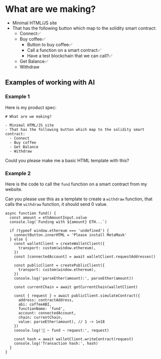 # What are we making?

- Minimal HTML/JS site
- That has the following button which map to the solidity smart contract:
  - Connect✅
  - Buy coffee✅
    - Button to buy coffee✅
    - Call a function on a smart contract✅
    - Have a test blockchain that we can call?✅
  - Get Balance✅
  - Withdraw

## Examples of working with AI

### Example 1

Here is my product spec:

```
# What are we making?

- Minimal HTML/JS site
- That has the following button which map to the solidity smart contract:
  - Connect
  - Buy coffee
  - Get Balance
  - Withdraw
```

Could you please make me a basic HTML template with this?

### Example 2

Here is the code to call the `fund` function on a smart contract from my website.

Can you please use this as a template to create a `withdraw` function, that calls the `withdraw` function, it should send 0 value.

```
async function fund() {
  const amount = ethAmountInput.value
  console.log(`Funding with ${amount} ETH...`)

  if (typeof window.ethereum === 'undefined') {
    connectButton.innerHTML = 'Please install MetaMask'
  } else {
    const walletClient = createWalletClient({
      transport: custom(window.ethereum),
    })
    const [connectedAccount] = await walletClient.requestAddresses()

    const publicClient = createPublicClient({
      transport: custom(window.ethereum),
    })
    console.log('parseEther(amount):', parseEther(amount))

    const currentChain = await getCurrentChain(walletClient)

    const { request } = await publicClient.simulateContract({
      address: contractAddress,
      abi: coffeeABI,
      functionName: 'fund',
      account: connectedAccount,
      chain: currentChain,
      value: parseEther(amount), // 1 -> 1e18
    })
    console.log('🚀 ~ fund ~ request:', request)

    const hash = await walletClient.writeContract(request)
    console.log('Transaction hash:', hash)
  }
}
```

